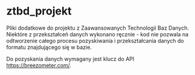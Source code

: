 # ztbd_projekt

Pliki dodatkowe do projektu z Zaawansowanych Technologii Baz Danych. Niektóre z przekształceń danych wykonano ręcznie - kod nie pozwala na odtworzenie całego procesu pozyskiwania i przekształcania danych do formatu znajdującego się w bazie.

Do pozyskania danych wymagany jest klucz do API https://breezometer.com/. 
